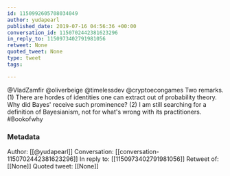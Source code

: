 ```yaml
---
id: 1150992605708034049
author: yudapearl
published_date: 2019-07-16 04:56:36 +00:00
conversation_id: 1150702442381623296
in_reply_to: 1150973402791981056
retweet: None
quoted_tweet: None
type: tweet
tags:

---
```


@VladZamfir @oliverbeige @timelessdev @cryptoecongames Two remarks. (1) There are hordes of identities one can extract out of  probability theory. Why did Bayes' receive such prominence? (2) I am still searching for a definition of Bayesianism, not for what's wrong with its practitioners. #Bookofwhy

### Metadata

Author: [[@yudapearl]]
Conversation: [[conversation-1150702442381623296]]
In reply to: [[1150973402791981056]]
Retweet of: [[None]]
Quoted tweet: [[None]]
